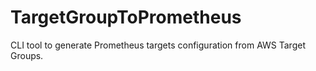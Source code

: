 # TargetGroupToPrometheus
CLI tool to generate Prometheus targets configuration from AWS Target Groups.

